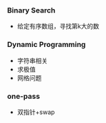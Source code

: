 ### Binary Search

* 给定有序数组，寻找第k大的数

### Dynamic Programming
* 字符串相关
* 求极值
* 网格问题

### one-pass 
* 双指针+swap
